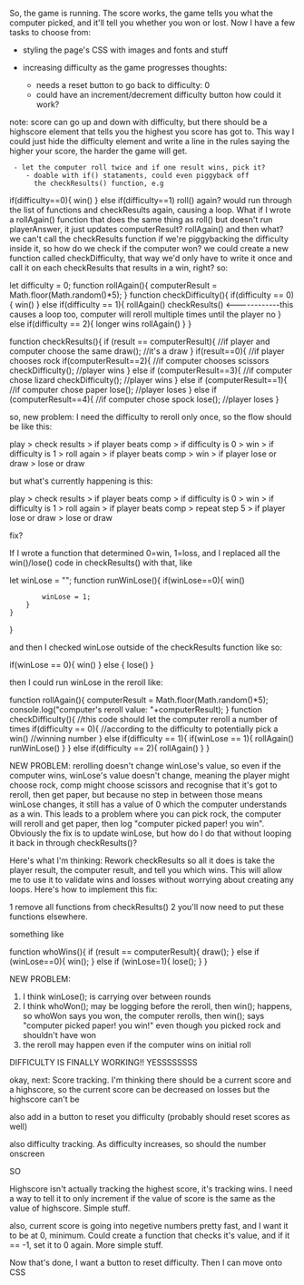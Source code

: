 So, the game is running. The score works, the game tells you what the computer picked, and it'll
tell you whether you won or lost. Now I have a few tasks to choose from:

 - styling the page's CSS with images and fonts and stuff

 - increasing difficulty as the game progresses
	thoughts:
	 - needs a reset button to go back to difficulty: 0
	 - could have an increment/decrement difficulty button
	how could it work?

note: score can go up and down with difficulty, but there should be a highscore element that tells
you the highest you score has got to. This way I could just hide the difficulty element and write
a line in the rules saying the higher your score, the harder the game will get.

	 - let the computer roll twice and if one result wins, pick it?
		- doable with if() stataments, could even piggyback off
		  the checkResults() function, e.g

if(difficulty==0){
    win()
} else if(difficulty==1)
    roll() again? would run through the list of functions and checkResults again, causing a loop.
	   What if I wrote a rollAgain() function that does the same thing as roll() but doesn't
	   run playerAnswer, it just updates computerResult?
    rollAgain()
    and then what? we can't call the checkResults function if we're piggybacking the difficulty
    inside it, so how do we check if the computer won?
    we could create a new function called checkDifficulty, that way we'd only have to write it
    once and call it on each checkResults that results in a win, right? so:

let difficulty = 0;
function rollAgain(){
    computerResult = Math.floor(Math.random()*5);
}
function checkDifficulty(){
    if(difficulty == 0){
        win()
    } else if(difficulty == 1){
        rollAgain()
        checkResults()  <------------this causes a loop too, computer will reroll multiple times until the player no
    } else if(difficulty == 2){	     longer wins
        rollAgain()
    }
}

function checkResults(){
    if (result == computerResult){      //if player and computer choose the same
        draw();                         //it's a draw
    }
    if(result==0){                      //if player chooses rock
        if(computerResult==2){          //if computer chooses scissors
            checkDifficulty();          //player wins
        } else if (computerResult==3){  //if computer chose lizard
            checkDifficulty();          //player wins
        } else if (computerResult==1){  //if computer chose paper
            lose();                     //player loses
        } else if (computerResult==4){  //if computer chose spock
            lose();                     //player loses
        }


so, new problem: I need the difficulty to reroll only once, so the flow should be like this:

play > check results > if player beats comp > if difficulty is 0 > win
				            > if difficulty is 1 > roll again > if player beats comp > win
				       				              > if player lose or draw > lose or draw

but what's currently happening is this:

play > check results > if player beats comp > if difficulty is 0 > win
				            > if difficulty is 1 > roll again > if player beats comp > repeat step 5
				       				              > if player lose or draw > lose or draw

fix?

If I wrote a function that determined 0=win, 1=loss, and I replaced all the win()/lose() code in
checkResults() with that, like

let winLose = "";
function runWinLose(){
	if(winLose==0){
		win()

			winLose = 1;
		}
	}
}

and then I checked winLose outside of the checkResults function like so:

if(winLose == 0){
	win()
} else {
	lose()
}

then I could run winLose in the reroll like:

function rollAgain(){
    computerResult = Math.floor(Math.random()*5);
    console.log("computer's reroll value: "+computerResult);
}
function checkDifficulty(){         //this code should let the computer reroll a number of times
    if(difficulty == 0){            //according to the difficulty to potentially pick a 
        win()                       //winning number
    } else if(difficulty == 1){
	if(winLose == 1){
        	rollAgain()
		runWinLose()
	}
    } else if(difficulty == 2){
        rollAgain()
    }
}


NEW PROBLEM:
rerolling doesn't change winLose's value, so even if the computer wins, winLose's value doesn't change,
meaning the player might choose rock, comp might choose scissors and recognise that it's got to reroll,
then get paper, but because no step in between those means winLose changes, it still has a value of 0 which
the computer understands as a win. This leads to a problem where you can pick rock, the computer will reroll
and get paper, then log "computer picked paper! you win". Obviously the fix is to update winLose, but how do I
do that without looping it back in through checkResults()?

Here's what I'm thinking: Rework checkResults so all it does is take the player result, the computer result,
and tell you which wins. This will allow me to use it to validate wins and losses without worrying about creating
any loops. Here's how to implement this fix:

1 remove all functions from checkResults()
2 you'll now need to put these functions elsewhere. 

something like

function whoWins(){
	if (result == computerResult){
		draw();
	} else if (winLose==0){
		win();
	} else if (winLose=1){
		lose();
	}
}

NEW PROBLEM:
1. I think winLose(); is carrying over between rounds
2. I think whoWon(); may be logging before the reroll, then win(); happens, so
whoWon says you won, the computer rerolls, then win(); says "computer picked paper! you win!"
even though you picked rock and shouldn't have won
3. the reroll may happen even if the computer wins on initial roll

DIFFICULTY IS FINALLY WORKING!! YESSSSSSSS

okay, next: Score tracking. I'm thinking there should be a current score and a highscore,
so the current score can be decreased on losses but the highscore can't be

also add in a button to reset you difficulty (probably should reset scores as well)

also difficulty tracking. As difficulty increases, so should the number onscreen

SO

Highscore isn't actually tracking the highest score, it's tracking wins. I need a way to tell it
to only increment if the value of score is the same as the value of highscore. Simple stuff.

also, current score is going into negetive numbers pretty fast, and I want it to be at 0, minimum.
Could create a function that checks it's value, and if it == -1, set it to 0 again. More simple stuff.

Now that's done, I want a button to reset difficulty. Then I can move onto CSS